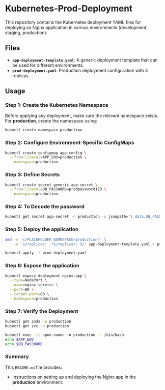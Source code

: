# Kubernetes-Prod-Deployment

This repository contains the Kubernetes deployment YAML files for deploying an Nginx application in various environments (development, staging, production).

## Files

- **`app-deployment-template.yaml`**: A generic deployment template that can be used for different environments.
- **`prod-deployment.yaml`**: Production deployment configuration with 3 replicas.

## Usage

### Step 1: Create the Kubernetes Namespace

Before applying any deployment, make sure the relevant namespace exists. For **production**, create the namespace using:

```bash
kubectl create namespace production
```
### Step 2: Configure Environment-Specific ConfigMaps

```bash
kubectl create configmap app-config \
  --from-literal=APP_ENV=production \
  --namespace=production
```

### Step 3: Define Secrets 
```bash
kubectl create secret generic app-secret \
  --from-literal=DB_PASSWORD=prodpassword123 \
  --namespace=production
```

### Step 4: To Decode the password
```bash
kubectl get secret app-secret -n production -o jsonpath="{.data.DB_PASSWORD}" | base64 --decode
```

### Step 5: Deploy the application

```bash
sed -e 's/PLACEHOLDER_NAMESPACE/production/' \
    -e 's/replicas: .*$/replicas: 3/' app-deployment-template.yaml > prod-deployment.yaml

kubectl apply -f prod-deployment.yaml
```

### Step 6: Expose the application

```bash
kubectl expose deployment nginx-app \
  --type=NodePort \
  --name=nginx-service \
  --port=80 \
  --target-port=80 \
  --namespace=production
```

### Step 7: Verify the Deployment

```bash
kubectl get pods -n production
kubectl get svc -n production
```
```bash
kubectl exec -it <pod-name> -n production -- /bin/bash
echo $APP_ENV
echo $DB_PASSWORD
```


### Summary

This `README.md` file provides:
- Instructions on setting up and deploying the Nginx app in the **production** environment.
